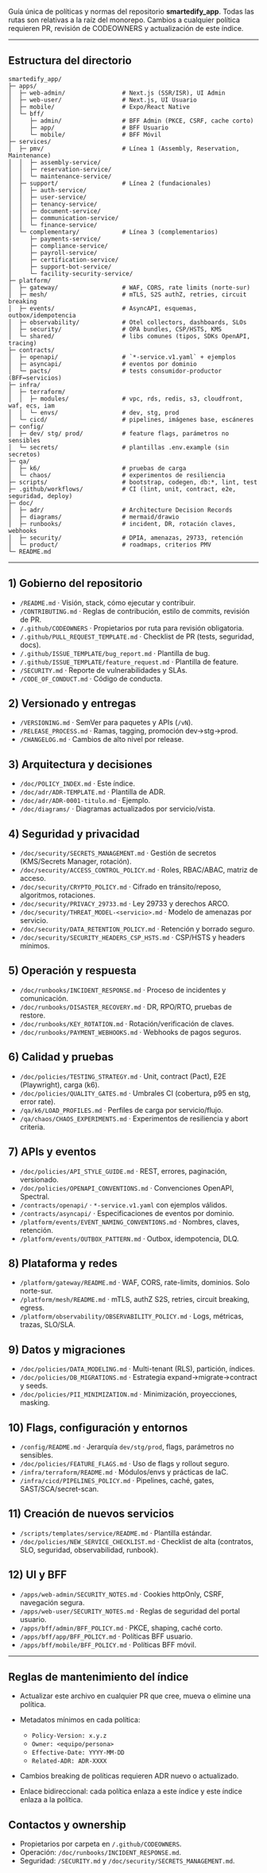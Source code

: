 Guía única de políticas y normas del repositorio **smartedify_app**. Todas las rutas son relativas a la raíz del monorepo. Cambios a cualquier política requieren PR, revisión de CODEOWNERS y actualización de este índice.

---

## Estructura del directorio

```text
smartedify_app/
├─ apps/
│  ├─ web-admin/                # Next.js (SSR/ISR), UI Admin
│  ├─ web-user/                 # Next.js, UI Usuario
│  ├─ mobile/                   # Expo/React Native
│  └─ bff/
│     ├─ admin/                 # BFF Admin (PKCE, CSRF, cache corto)
│     ├─ app/                   # BFF Usuario
│     └─ mobile/                # BFF Móvil
├─ services/
│  ├─ pmv/                      # Línea 1 (Assembly, Reservation, Maintenance)
│  │  ├─ assembly-service/
│  │  ├─ reservation-service/
│  │  └─ maintenance-service/
│  ├─ support/                  # Línea 2 (fundacionales)
│  │  ├─ auth-service/
│  │  ├─ user-service/
│  │  ├─ tenancy-service/
│  │  ├─ document-service/
│  │  ├─ communication-service/
│  │  └─ finance-service/
│  └─ complementary/            # Línea 3 (complementarios)
│     ├─ payments-service/
│     ├─ compliance-service/
│     ├─ payroll-service/
│     ├─ certification-service/
│     ├─ support-bot-service/
│     └─ facility-security-service/
├─ platform/
│  ├─ gateway/                  # WAF, CORS, rate limits (norte-sur)
│  ├─ mesh/                     # mTLS, S2S authZ, retries, circuit breaking
│  ├─ events/                   # AsyncAPI, esquemas, outbox/idempotencia
│  ├─ observability/            # Otel collectors, dashboards, SLOs
│  ├─ security/                 # OPA bundles, CSP/HSTS, KMS
│  └─ shared/                   # libs comunes (tipos, SDKs OpenAPI, tracing)
├─ contracts/
│  ├─ openapi/                  # `*-service.v1.yaml` + ejemplos
│  ├─ asyncapi/                 # eventos por dominio
│  └─ pacts/                    # tests consumidor-productor (BFF↔servicios)
├─ infra/
│  ├─ terraform/
│  │  ├─ modules/               # vpc, rds, redis, s3, cloudfront, waf, ecs, iam
│  │  └─ envs/                  # dev, stg, prod
│  └─ cicd/                     # pipelines, imágenes base, escáneres
├─ config/
│  ├─ dev/ stg/ prod/           # feature flags, parámetros no sensibles
│  └─ secrets/                  # plantillas .env.example (sin secretos)
├─ qa/
│  ├─ k6/                       # pruebas de carga
│  └─ chaos/                    # experimentos de resiliencia
├─ scripts/                     # bootstrap, codegen, db:*, lint, test
├─ .github/workflows/           # CI (lint, unit, contract, e2e, seguridad, deploy)
├─ doc/
│  ├─ adr/                      # Architecture Decision Records
│  ├─ diagrams/                 # mermaid/drawio
│  ├─ runbooks/                 # incident, DR, rotación claves, webhooks
│  ├─ security/                 # DPIA, amenazas, 29733, retención
│  └─ product/                  # roadmaps, criterios PMV
└─ README.md
```

---

## 1) Gobierno del repositorio

* `/README.md` · Visión, stack, cómo ejecutar y contribuir.
* `/CONTRIBUTING.md` · Reglas de contribución, estilo de commits, revisión de PR.
* `/.github/CODEOWNERS` · Propietarios por ruta para revisión obligatoria.
* `/.github/PULL_REQUEST_TEMPLATE.md` · Checklist de PR (tests, seguridad, docs).
* `/.github/ISSUE_TEMPLATE/bug_report.md` · Plantilla de bug.
* `/.github/ISSUE_TEMPLATE/feature_request.md` · Plantilla de feature.
* `/SECURITY.md` · Reporte de vulnerabilidades y SLAs.
* `/CODE_OF_CONDUCT.md` · Código de conducta.

## 2) Versionado y entregas

* `/VERSIONING.md` · SemVer para paquetes y APIs (`/vN`).
* `/RELEASE_PROCESS.md` · Ramas, tagging, promoción dev→stg→prod.
* `/CHANGELOG.md` · Cambios de alto nivel por release.

## 3) Arquitectura y decisiones

* `/doc/POLICY_INDEX.md` · Este índice.
* `/doc/adr/ADR-TEMPLATE.md` · Plantilla de ADR.
* `/doc/adr/ADR-0001-titulo.md` · Ejemplo.
* `/doc/diagrams/` · Diagramas actualizados por servicio/vista.

## 4) Seguridad y privacidad

* `/doc/security/SECRETS_MANAGEMENT.md` · Gestión de secretos (KMS/Secrets Manager, rotación).
* `/doc/security/ACCESS_CONTROL_POLICY.md` · Roles, RBAC/ABAC, matriz de acceso.
* `/doc/security/CRYPTO_POLICY.md` · Cifrado en tránsito/reposo, algoritmos, rotaciones.
* `/doc/security/PRIVACY_29733.md` · Ley 29733 y derechos ARCO.
* `/doc/security/THREAT_MODEL-<servicio>.md` · Modelo de amenazas por servicio.
* `/doc/security/DATA_RETENTION_POLICY.md` · Retención y borrado seguro.
* `/doc/security/SECURITY_HEADERS_CSP_HSTS.md` · CSP/HSTS y headers mínimos.

## 5) Operación y respuesta

* `/doc/runbooks/INCIDENT_RESPONSE.md` · Proceso de incidentes y comunicación.
* `/doc/runbooks/DISASTER_RECOVERY.md` · DR, RPO/RTO, pruebas de restore.
* `/doc/runbooks/KEY_ROTATION.md` · Rotación/verificación de claves.
* `/doc/runbooks/PAYMENT_WEBHOOKS.md` · Webhooks de pagos seguros.

## 6) Calidad y pruebas

* `/doc/policies/TESTING_STRATEGY.md` · Unit, contract (Pact), E2E (Playwright), carga (k6).
* `/doc/policies/QUALITY_GATES.md` · Umbrales CI (cobertura, p95 en stg, error rate).
* `/qa/k6/LOAD_PROFILES.md` · Perfiles de carga por servicio/flujo.
* `/qa/chaos/CHAOS_EXPERIMENTS.md` · Experimentos de resiliencia y abort criteria.

## 7) APIs y eventos

* `/doc/policies/API_STYLE_GUIDE.md` · REST, errores, paginación, versionado.
* `/doc/policies/OPENAPI_CONVENTIONS.md` · Convenciones OpenAPI, Spectral.
* `/contracts/openapi/` · `*-service.v1.yaml` con ejemplos válidos.
* `/contracts/asyncapi/` · Especificaciones de eventos por dominio.
* `/platform/events/EVENT_NAMING_CONVENTIONS.md` · Nombres, claves, retención.
* `/platform/events/OUTBOX_PATTERN.md` · Outbox, idempotencia, DLQ.

## 8) Plataforma y redes

* `/platform/gateway/README.md` · WAF, CORS, rate-limits, dominios. Solo norte-sur.
* `/platform/mesh/README.md` · mTLS, authZ S2S, retries, circuit breaking, egress.
* `/platform/observability/OBSERVABILITY_POLICY.md` · Logs, métricas, trazas, SLO/SLA.

## 9) Datos y migraciones

* `/doc/policies/DATA_MODELING.md` · Multi-tenant (RLS), partición, índices.
* `/doc/policies/DB_MIGRATIONS.md` · Estrategia expand→migrate→contract y seeds.
* `/doc/policies/PII_MINIMIZATION.md` · Minimización, proyecciones, masking.

## 10) Flags, configuración y entornos

* `/config/README.md` · Jerarquía `dev/stg/prod`, flags, parámetros no sensibles.
* `/doc/policies/FEATURE_FLAGS.md` · Uso de flags y rollout seguro.
* `/infra/terraform/README.md` · Módulos/envs y prácticas de IaC.
* `/infra/cicd/PIPELINES_POLICY.md` · Pipelines, caché, gates, SAST/SCA/secret-scan.

## 11) Creación de nuevos servicios

* `/scripts/templates/service/README.md` · Plantilla estándar.
* `/doc/policies/NEW_SERVICE_CHECKLIST.md` · Checklist de alta (contratos, SLO, seguridad, observabilidad, runbook).

## 12) UI y BFF

* `/apps/web-admin/SECURITY_NOTES.md` · Cookies httpOnly, CSRF, navegación segura.
* `/apps/web-user/SECURITY_NOTES.md` · Reglas de seguridad del portal usuario.
* `/apps/bff/admin/BFF_POLICY.md` · PKCE, shaping, caché corto.
* `/apps/bff/app/BFF_POLICY.md` · Políticas BFF usuario.
* `/apps/bff/mobile/BFF_POLICY.md` · Políticas BFF móvil.

---

## Reglas de mantenimiento del índice

* Actualizar este archivo en cualquier PR que cree, mueva o elimine una política.
* Metadatos mínimos en cada política:

  * `Policy-Version: x.y.z`
  * `Owner: <equipo/persona>`
  * `Effective-Date: YYYY-MM-DD`
  * `Related-ADR: ADR-XXXX`
* Cambios breaking de políticas requieren ADR nuevo o actualizado.
* Enlace bidireccional: cada política enlaza a este índice y este índice enlaza a la política.

## Contactos y ownership

* Propietarios por carpeta en `/.github/CODEOWNERS`.
* Operación: `/doc/runbooks/INCIDENT_RESPONSE.md`.
* Seguridad: `/SECURITY.md` y `/doc/security/SECRETS_MANAGEMENT.md`.
